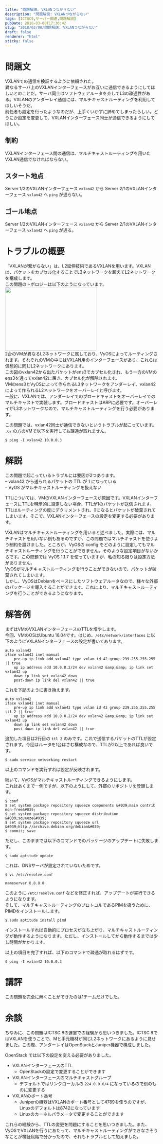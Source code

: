 ```yaml
---
title: "問題解説: VXLANつながらない"
description: "問題解説: VXLANつながらない"
tags: [ICTSC9,サーバー関連,問題解説]
pubDate: 2018-03-08T17:30:42
slug: "2018/03/08/問題解説: VXLANつながらない"
draft: false
renderer: "html"
sticky: false
---
```


<h1>問題文</h1>
<p>VXLANでの通信を検証するように依頼された。<br />
異なるサーバ上のVXLANインターフェースがお互いに通信できるようにしてほしいとのことだ。サーバ同士はソフトウェアルータを介してL3の疎通性がある。VXLANのアンダーレイ通信には、マルチキャストルーティングを利用してほしいそうだ。<br />
前任者も設定を行ったようなのだが、上手くいかずに諦めてしまったらしい。どうにか設定を変更して、VXLANインターフェース同士が通信できるようにしてほしい。</p>
<h2>制約</h2>
<p>VXLANインターフェース間の通信は、マルチキャストルーティングを用いたVXLAN通信でなければならない。</p>
<h2>スタート地点</h2>
<p>Server 1/2のVXLANインターフェース <code>vxlan42</code> から Server 2/1のVXLANインターフェース <code>vxlan42</code> へ <code>ping</code> が通らない。</p>
<h2>ゴール地点</h2>
<p>Server 1/2のVXLANインターフェース <code>vxlan42</code> から Server 2/1のVXLANインターフェース <code>vxlan42</code> へ <code>ping</code> が通る。</p>
<h1>トラブルの概要</h1>
<p>「VXLANが繋がらない」は、L2延伸技術であるVXLANを用います。VXLANは、パケットをカプセル化することでL3ネットワークを超えてL2ネットワークを構成します。<br />
この問題のトポロジーは以下のようになっています。<br />
<img decoding="async" loading="lazy" src="/images/wp/2018/03/ictsc9-vyos-300x209.png.webp" alt="" width="300" height="209" class="alignnone size-medium wp-image-1405" /><br />
2台のVMが異なるL2ネットワークに属しており、VyOSによってルーティングされます。それぞれのVMの中にはVXLAN用のインターフェースがあり、これらは仮想的に同じL2ネットワークにあります。<br />
この図のvxlan42から出たパケットがens3でカプセル化され、もう一方のVMのens3を通ってvxlan42に届き、カプセル化が解除されます。<br />
VMのens3とVyOSによって作られるL3ネットワークをアンダーレイ、vxlan42によって作られるL2ネットワークをオーバーレイと呼びます。<br />
一般に、VXLANでは、アンダーレイでのブロードキャストをオーバーレイでのマルチキャストで実装します。ブロードキャストはARPに必要です。オーバーレイがL3ネットワークなので、マルチキャストルーティングを行う必要があります。</p>
<p>この問題では、vxlan42同士が通信できないというトラブルが起こっています。 <code>.67</code> の方のVMで以下を実行しても疎通が取れません。</p>
<pre><code>$ ping -I vxlan42 10.0.0.3</code></pre>
<h1>解説</h1>
<p>この問題で起こっているトラブルには要因が2つあります。<br />
&#8211; vxlan42 から送られるパケットの TTL が 1 になっている<br />
&#8211; VyOS がマルチキャストルーティングを扱えない</p>
<p>TTLについては、VMのVXLANインターフェースが原因です。VXLANインターフェースにTTLを明示的に設定しない場合、TTLが1のパケットが送信されます。　TTLはルーティングの度にデクリメントされ、0になるとパケットが破棄されてしまいます。そこで、VXLANインターフェースの設定を変更する必要があります。</p>
<p>VXLANはマルチキャストルーティングを用いると述べました。実際には、マルチキャストを用いない例もあるのですが、この問題ではマルチキャストを使うよう制約を設けました。ところが、VyOSの config をどのように設定してもマルチキャストルーティングを行うことができません。そのような設定項目がないからです。この問題では VyOS 1.1.7 を使っていますが、私の知る限りは設定方法がありません。<br />
VyOSがマルチキャストルーティングを行うことができないので、パケットが破棄されてしまいます。<br />
しかし、VyOSはDebianをベースにしたソフトウェアルータなので、様々な外部のパッケージを導入することができます。これにより、マルチキャストルーティングを行うことができるようになります。</p>
<h1>解答例</h1>
<p>まずはVMのVXLANインターフェースのTTLを増やします。<br />
今回、VMのOSはUbuntu 16.04です。はじめ、<code>/etc/network/interfaces</code> に以下のようにVXLANインターフェースの設定が書いてあります。</p>
<pre><code>auto vxlan42
iface vxlan42 inet manual
    pre-up ip link add vxlan42 type vxlan id 42 group 239.255.255.255 || true
    up ip address add 10.0.0.2/24 dev vxlan42 &amp;amp;&amp;amp; ip link set vxlan42 up
    down ip link set vxlan42 down
    post-down ip link del vxlan42 || true</code></pre>
<p>これを下記のように書き換えます。</p>
<pre><code>auto vxlan42
iface vxlan42 inet manual
    pre-up ip link add vxlan42 type vxlan id 42 group 239.255.255.255 ttl 2 || true
    up ip address add 10.0.0.2/24 dev vxlan42 &amp;amp;&amp;amp; ip link set vxlan42 up
    down ip link set vxlan42 down
    post-down ip link del vxlan42 || true</code></pre>
<p>追加した項目は2行目の <code>ttl 2</code> のみです。これで送信するパケットのTTLが設定されます。今回はルータを1台はさむ構成なので、TTLが2以上であれば良いです。</p>
<pre><code>$ sudo service networking restart</code></pre>
<p>以上のコマンドを実行すれば設定が反映されます。</p>
<p>続いて、VyOSがマルチキャストルーティングできるようにします。<br />
これはあくまで一例ですが、以下のようにして、外部のリポジトリを登録します。</p>
<pre><code>$ conf
$ set system package repository squeeze components &amp;#039;main contrib non-free&amp;#039;
$ set system package repository squeeze distribution &amp;#039;squeeze&amp;#039;
$ set system package repository squeeze url &amp;#039;http://archive.debian.org/debian&amp;#039;
$ commit; save</code></pre>
<p>ただし、このままでは以下のコマンドでのパッケージのアップデートに失敗します。</p>
<pre><code>$ sudo aptitude update</code></pre>
<p>これは、DNSサーバが設定されていないためです。</p>
<pre><code>$ vi /etc/resolve.conf</code></pre>
<pre><code>nameserver 8.8.8.8</code></pre>
<p>このように <code>/etc/resolve.conf</code> などを修正すれば、アップデートが実行できるようになります。<br />
そして、マルチキャストルーティングのプロトコルであるPIMを扱うために、PIMDをインストールします。</p>
<pre><code>$ sudo aptitude install pimd</code></pre>
<p>インストールすれば自動的にプロセスが立ち上がり、マルチキャストルーティングが動作するようになります。ただし、インストールしてから動作するまでは少し時間がかかります。</p>
<p>以上の項目を完了すれば、以下のコマンドで疎通が取れるはずです。</p>
<pre><code>$ ping -I vxlan42 10.0.0.3
</code></pre>
<h1>講評</h1>
<p>この問題を完全に解くことができたのは1チームだけでした。</p>
<h1>余談</h1>
<p>ちなみに、この問題はICTSC 8の運営での経験から思いつきました。ICTSC 8ではVXLANを使うことで、Mと手元機材が同じL2ネットワークにあるように見せました。この際、アンダーレイはOpenStackとJuniper機器で構成しました。</p>
<p>OpenStack では以下の設定を変える必要がありました。</p>
<ul>
<li>VXLANインターフェースのTTL
<ul>
<li>OpenStackの設定で変更することができます</li>
</ul>
</li>
<li>VXLANインターフェースのマルチキャストグループ
<ul>
<li>デフォルトではリンクローカルの <code>224.0.0.0/4</code> になっているので別のものに変更する</li>
</ul>
</li>
<li>VXLANのポート番号
<ul>
<li>Juniperの機器はVXLANのポート番号として4789を使うのですが、Linuxのデフォルトは8742になっています</li>
<li>Linuxのカーネルパラメータで変更することができます</li>
</ul>
</li>
</ul>
<p>これらの経験から、TTLの変更を問題にすることを思いつきました。また、VyOSでVXLANを行うにあたって、マルチキャストルーティングができなさそうなことが検証段階で分かったので、それもトラブルとして加えました。</p>

